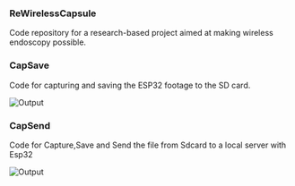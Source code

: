 ### ReWirelessCapsule

Code repository for a research-based project aimed at making wireless endoscopy possible.

### CapSave 

Code for capturing and saving the ESP32 footage to the SD card.

![Output](https://github.com/SadhaSivamx/ReWirelessCapsule/assets/106687593/cc8a5930-56eb-4a2f-b6c3-f78aa3e37fe2)

### CapSend 

Code for Capture,Save and Send the file from Sdcard to a local server with Esp32

![Output](https://github.com/SadhaSivamx/ReWirelessCapsule/assets/106687593/fb8f5620-fb56-4816-9441-80f5eb48940b)
